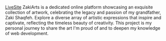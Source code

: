 [LiveSite](https://danielshaqfeh.github.io/ZakiArt-app/) 
ZakiArts is a dedicated online platform showcasing an exquisite collection of artwork, celebrating the legacy and passion of my grandfather, Zaki Shaqfeh. Explore a diverse array of artistic expressions that inspire and captivate, reflecting the timeless beauty of creativity. This project is my personal journey to share the art I'm proud of and to deepen my knowledge of web development.